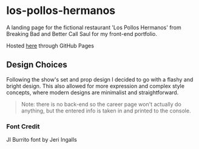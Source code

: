 # los-pollos-hermanos
A landing page for the fictional restaurant 'Los Pollos Hermanos' from Breaking Bad and Better Call Saul for my front-end portfolio.

Hosted [here](https://zbelouchi.github.io/los-pollos-hermanos/) through GitHub Pages
## Design Choices
Following the show's set and prop design I decided to go with a flashy and bright design.
This also allowed for more expression and complex style concepts, where modern designs are minimalist and straightforward.

> Note: there is no back-end so the career page won't actually do anything, but the entered info is taken in and printed to the console.

### Font Credit
JI Burrito font by Jeri Ingalls